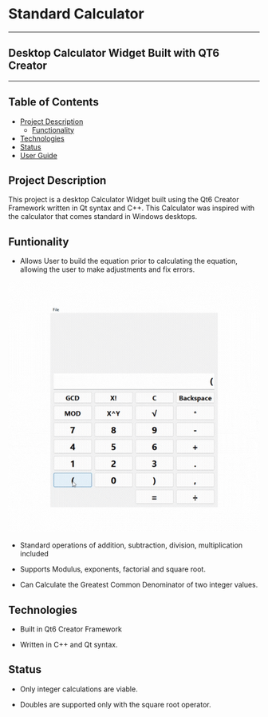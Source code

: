 # Standard Calculator

---

## Desktop Calculator Widget Built with QT6 Creator

---

## Table of Contents

- [Project Description](#project-description)
  - [Functionality](#functionality)
- [Technologies](#technologies)
- [Status](#status)
- [User Guide](#user-guide)

## Project Description

This project is a desktop Calculator Widget built using the Qt6 Creator Framework written in Qt syntax and C++.
This Calculator was inspired with the calculator that comes standard in Windows desktops.

## Funtionality

- Allows User to build the equation prior to calculating the equation, allowing the user to make adjustments and fix errors. 
  
![Calculator Demo](https://github.com/emanuel-ruiz/standard_calculator/blob/main/cal_demo.gif)

- Standard operations of addition, subtraction, division, multiplication included

- Supports Modulus, exponents, factorial and square root.

- Can Calculate the Greatest Common Denominator of two integer values.

## Technologies

- Built in Qt6 Creator Framework

- Written in C++ and Qt syntax.

## Status

- Only integer calculations are viable.

- Doubles are supported only with the square root operator.

  

